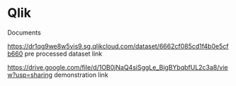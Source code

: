 # Qlik

Documents

https://dr1qg9we8w5vis9.sg.qlikcloud.com/dataset/6662cf085cd1f4b0e5cfb660 pre processed dataset link

https://drive.google.com/file/d/1OB0jNaQ4siSggLe_BigBYbqbfUL2c3a8/view?usp=sharing demonstration link
